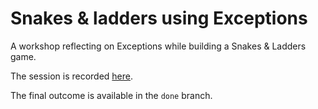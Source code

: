 # Snakes & ladders using Exceptions

A workshop reflecting on Exceptions while building a Snakes & Ladders game.

The session is recorded [here]().

The final outcome is available in the `done` branch.